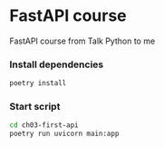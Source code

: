 # FastAPI course
FastAPI course from Talk Python to me


### Install dependencies
```sh
poetry install
```
### Start script
```sh
cd ch03-first-api
poetry run uvicorn main:app
```
